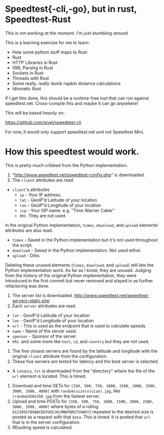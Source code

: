 # Speedtest{-cli,-go}, but in rust, Speedtest-Rust

*This is not working at the moment. I'm just stumbling around.*

This is a learning exercise for me to learn:

* How some python stuff maps to Rust
* Rust
* HTTP Libraries in Rust
* XML Parsing in Rust
* Sockets in Rust
* Threads with Rust
* Some really, really dumb napkin distance calculations
* Idiomatic Rust

If I get this done, this should be a runtime-free tool that can run against
speedtest.net. Cross-compile this and maybe it can go anywhere!

This will be based heavily on:

https://github.com/sivel/speedtest-cli

For now, it would only support speedtest.net and not Speedtest Mini.

# How this speedtest would work.

This is pretty much cribbed from the Python implementation.

1. "http://www.speedtest.net/speedtest-config.php" is downloaded.
1. The `client` attributes are read.
  * `client`'s attributes
    * `ip` - Your IP address.
    * `lat` - GeoIP'd Latitude of your location
    * `lon` - GeoIP'd Longitude of your location
    * `isp` - Your ISP name. e.g. "Time Warner Cable"
    * etc. They are not used.

  In the original Python implementation, `times`, `download`, and `upload`
  elements' attributes are also read.

  * `times` - Saved in the Python implementation but it's not used throughout
    the script.
  * `download` - Saved in the Python implementation. Not used either.
  * `upload` - Ditto.

  Deleting these unused elements (`times`, `download`, and `upload`) still lets
  the Python implementation work. As far as I know, they are unused. Judging
  from the history of the original Python implementation, they were introduced
  in the first commit but never removed and stayed in as further refactoring
  was done.
1. The server list is downloaded. http://www.speedtest.net/speedtest-servers-static.php
1. Each `server` attributes are read.
  * `lat` - GeoIP'd Latitude of your location
  * `lon` - GeoIP'd Longitude of your location
  * `url` - This is used as the endpoint that is used to calculate speeds.
  * `name` - Name of the server used.
  * `sponsor` - Sponsor of the server
  * etc. and some more like `host`, `id`, and `country` but they are not used.
1. The five closest servers are found by the latitude and longitude with the
   original `client` attribute from the configuration.
1. These five servers are tested for latency and the best server is selected.
  * A `latency.txt` is downloaded from the "directory" where the file of the `url` element is located. This is timed.
1. Download and time GETs for `[350, 500, 750, 1000, 1500, 2000, 2500, 3000, 3500, 4000]` with `random(size)x(size).jpg`, like `/random350x350.jpg` from the fastest server.
1. Upload and time POSTs for `[350, 500, 750, 1000, 1500, 2000, 2500, 3000, 3500, 4000]` where bytes of a rolling `0123456789ABCDEFGHIJKLMNOPQRSTUVWXYZ` repeated to the desired size is posted as a request with that `data`. This is timed. It is posted that `url` that is in the server configuration.
1. REsulting speed is calculated.
